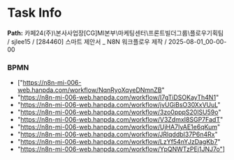 # Task Info

**Path:** 카페24(주)\본사사업장\[CG]MI본부\마케팅센터\프론트빌더그룹\플로우기획팀 / sjlee15 / [284460] 스마트 제안서 _ N8N 워크플로우 제작 / 2025-08-01_00-00-00

### BPMN
- ["https://n8n-mi-006-web.hanpda.com/workflow/NqnRyoXqyeDNmnZB"
- "https://n8n-mi-006-web.hanpda.com/workflow/I7gTiDSOKayTh4N1"
- "https://n8n-mi-006-web.hanpda.com/workflow/jvUGiBsO30XxVUuL"
- "https://n8n-mi-006-web.hanpda.com/workflow/3zo0pppS20lSU59o"
- "https://n8n-mi-006-web.hanpda.com/workflow/V3ZdmxI8SGP7FadT"
- "https://n8n-mi-006-web.hanpda.com/workflow/UjHA7IyAE1e6qKum"
- "https://n8n-mi-006-web.hanpda.com/workflow/JRlqddbI37P6n4Rx"
- "https://n8n-mi-006-web.hanpda.com/workflow/LzYf54nYJzDagKb7"
- "https://n8n-mi-006-web.hanpda.com/workflow/YpQNWTzPEj1JNJ7o"]

